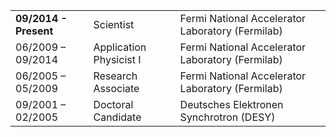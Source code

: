 | | | | 
|:--|:-|:----|
| **09/2014 - Present** | Scientist | Fermi National Accelerator Laboratory (Fermilab) |
| 06/2009 – 09/2014 | Application Physicist I | Fermi National Accelerator Laboratory (Fermilab) |
| 06/2005 – 05/2009 | Research Associate | Fermi National Accelerator Laboratory (Fermilab) |
| 09/2001 – 02/2005 | Doctoral Candidate | Deutsches Elektronen Synchrotron (DESY) |
